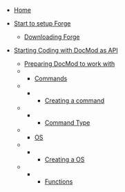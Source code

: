 <!-- docs/_sidebar.md -->


* [Home](./)

* [Start to setup Forge](./tutorials/forge/index.md)
  * [Downloading Forge](./tutorials/forge/index)

* [Starting Coding with DocMod as API](./tutorials/docmod/index.md)
  * [Preparing DocMod to work with](./tutorials/docmod/index.md)
  * * [Commands](./tutorials/docmod/step/1-Commands.md)
  * * * [Creating a command](./tutorials/docmod/step/1b-Creating_a_command.md)
  * * * [Command Type](./tutorials/docmod/step/2-CommandType.md)
  * * [OS](./tutorials/docmod/step/os/1-Creating_your_os.md)
  * * * [Creating a OS](./tutorials/docmod/step/os/1-Creating_your_os.md)
  * * * [Functions](./tutorials/docmod/step/os/2-Functions.md)